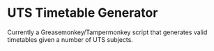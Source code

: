 UTS Timetable Generator
=======================
Currently a Greasemonkey/Tampermonkey script that generates valid timetables given a number of UTS subjects.